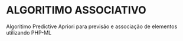 # ALGORITIMO ASSOCIATIVO

Algoritimo Predictive Apriori para previsão e associação de elementos utilizando PHP-ML
